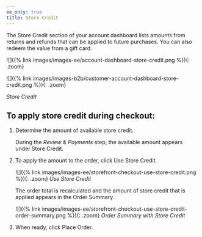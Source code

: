 ```yaml
---
ee_only: true
title: Store Credit
---
```


The Store Credit section of your account dashboard lists amounts from returns and refunds that can be applied to future purchases. You can also redeem the value from a gift card.

<!--{% if "Default.EE Only" contains site.edition %}-->
![]({% link images/images-ee/account-dashboard-store-credit.png %}){: .zoom}
<!--{% endif %}-->
<!--{% if "Default.B2B Only" contains site.edition %}-->
![]({% link images/images-b2b/customer-account-dashboard-store-credit.png %}){: .zoom}
<!--{% endif %}-->
_Store Credit_

## To apply store credit during checkout:

1. Determine the amount of available store credit.

   During the _Review & Payments_ step, the available amount appears under Store Credit.

1. To apply the amount to the order, click <span class="btn">Use Store Credit</span>.

    ![]({% link images/images-ee/storefront-checkout-use-store-credit.png %}){: .zoom}
    _Use Store Credit_

    The order total is recalculated and the amount of store credit that is applied appears in the Order Summary.

    ![]({% link images/images-ee/storefront-checkout-use-store-credit-order-summary.png %}){: .zoom}
    _Order Summary with Store Credit_

1. When ready, click <span class="btn">Place Order</span>.
